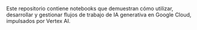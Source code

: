 Este repositorio contiene notebooks que demuestran cómo utilizar, desarrollar y gestionar flujos de trabajo de IA generativa en Google Cloud, impulsados por Vertex AI.
